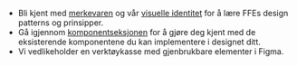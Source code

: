 -   Bli kjent med [merkevaren](stil-og-tone.html) og vår [visuelle identitet](visuell-identitet.html) for å lære FFEs design patterns og prinsipper.
-   Gå igjennom [komponentseksjonen](styleguidist/index.html) for å gjøre deg kjent med de eksisterende komponentene du kan implementere i designet ditt.
-   Vi vedlikeholder en verktøykasse med gjenbrukbare elementer i Figma.
